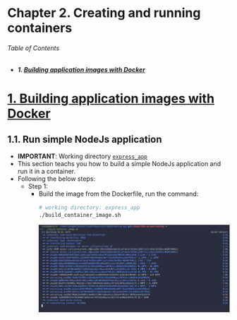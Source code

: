 # Chapter 2. Creating and running containers

###### Table of Contents
  - ##### 1. [Building application images with Docker](#1-building-application-images-with-docker-1)

# [1. Building application images with Docker](#1-building-application-images-with-docker)
## 1.1. Run simple NodeJs application
- **IMPORTANT**: Working directory [`express_app`](./express_app)
- This section teachs you how to build a simple NodeJs application and run it in a container.
- Following the below steps:
  - Step 1:
    - Build the image from the Dockerfile, run the command:
      ```bash
      # working directory: express_app
      ./build_container_image.sh
      ```
      ![](./img/01.png)
